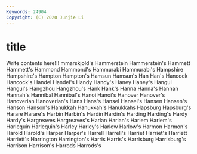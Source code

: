 ```yaml
---
Keywords: 24904
Copyright: (C) 2020 Junjie Li
---
```


# title

Write contents here!!!
mmarskjold's 
Hammerstein 
Hammerstein's
Hammett 
Hammett's 
Hammond 
Hammond's 
Hammurabi 
Hammurabi's 
Hampshire 
Hampshire's 
Hampton 
Hampton's
Hamsun 
Hamsun's 
Han 
Han's 
Hancock 
Hancock's 
Handel 
Handel's 
Handy 
Handy's
Haney 
Haney's 
Hangul 
Hangul's 
Hangzhou 
Hangzhou's 
Hank 
Hank's 
Hanna 
Hanna's
Hannah 
Hannah's 
Hannibal 
Hannibal's 
Hanoi 
Hanoi's 
Hanover 
Hanover's 
Hanoverian 
Hanoverian's
Hans 
Hans's 
Hansel 
Hansel's 
Hansen 
Hansen's 
Hanson 
Hanson's 
Hanukkah 
Hanukkah's
Hanukkahs 
Hapsburg 
Hapsburg's 
Harare 
Harare's 
Harbin 
Harbin's 
Hardin 
Hardin's 
Harding
Harding's 
Hardy 
Hardy's 
Hargreaves 
Hargreaves's 
Harlan 
Harlan's 
Harlem 
Harlem's 
Harlequin
Harlequin's 
Harley 
Harley's 
Harlow 
Harlow's 
Harmon 
Harmon's 
Harold 
Harold's 
Harper
Harper's 
Harrell 
Harrell's 
Harriet 
Harriet's 
Harriett 
Harriett's 
Harrington 
Harrington's 
Harris
Harris's 
Harrisburg 
Harrisburg's 
Harrison 
Harrison's 
Harrods 
Harrods's 

